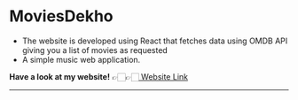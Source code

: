 # MoviesDekho

<!-- [![Author - Zaid Marouf](https://img.shields.io/badge/Author-Zaid%20Marouf-blue)](https://github.com/Zaid-007/) -->

- The website is developed using React that fetches data using OMDB API giving you a list of movies as requested
- A simple music web application.

**Have a look at my website!** 👉🏻👉🏻[ Website Link](https://zaid-moviesdb.netlify.app/)

---
